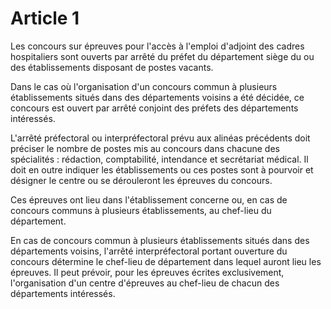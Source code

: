 # Article 1

Les concours sur épreuves pour l'accès à l'emploi d'adjoint des cadres hospitaliers sont ouverts par arrêté du préfet du département siège du ou des établissements disposant de postes vacants.

Dans le cas où l'organisation d'un concours commun à plusieurs établissements situés dans des départements voisins a été décidée, ce concours est ouvert par arrêté conjoint des préfets des départements intéressés.

L'arrêté préfectoral ou interpréfectoral prévu aux alinéas précédents doit préciser le nombre de postes mis au concours dans chacune des spécialités : rédaction, comptabilité, intendance et secrétariat médical. Il doit en outre indiquer les établissements ou ces postes sont à pourvoir et désigner le centre ou se dérouleront les épreuves du concours.

Ces épreuves ont lieu dans l'établissement concerne ou, en cas de concours communs à plusieurs établissements, au chef-lieu du département.

En cas de concours commun à plusieurs établissements situés dans des départements voisins, l'arrêté interpréfectoral portant ouverture du concours détermine le chef-lieu de département dans lequel auront lieu les épreuves. Il peut prévoir, pour les épreuves écrites exclusivement, l'organisation d'un centre d'épreuves au chef-lieu de chacun des départements intéressés.

